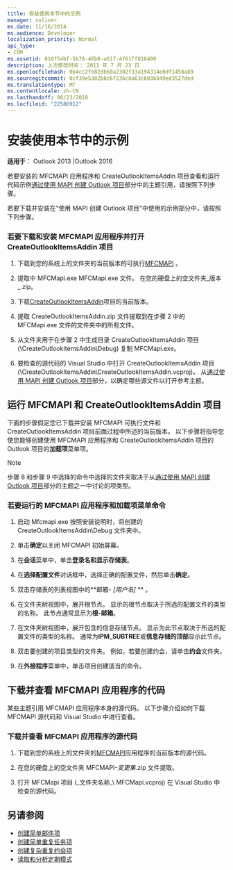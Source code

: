 ```yaml
---
title: 安装使用本节中的示例
manager: soliver
ms.date: 11/16/2014
ms.audience: Developer
localization_priority: Normal
api_type:
- COM
ms.assetid: 810f54bf-5b78-46b8-a617-4f61ff816400
description: 上次修改时间： 2011 年 7 月 23 日
ms.openlocfilehash: 0b4cc2fe82db60a2302f33a194314e0df1458a89
ms.sourcegitcommit: 0cf39e5382b8c6f236c8a63c6036849ed3527ded
ms.translationtype: MT
ms.contentlocale: zh-CN
ms.lasthandoff: 08/23/2018
ms.locfileid: "22586912"
---
```

# <a name="install-the-samples-used-in-this-section"></a>安装使用本节中的示例

**适用于**： Outlook 2013 |Outlook 2016 
  
若要安装的 MFCMAPI 应用程序和 CreateOutlookItemsAddin 项目查看和运行代码示例[通过使用 MAPI 创建 Outlook 项目](creating-outlook-items-by-using-mapi.md)部分中的主题引用，请按照下列步骤。 

若要下载并安装在"使用 MAPI 创建 Outlook 项目"中使用的示例部分中，请按照下列步骤。

### <a name="to-download-and-install-the-mfcmapi-application-and-open-createoutlookitemsaddin-project"></a>若要下载和安装 MFCMAPI 应用程序并打开 CreateOutlookItemsAddin 项目

1. 下载到您的系统上的文件夹的当前版本的可执行[MFCMAPI](http://go.microsoft.com/fwlink/?LinkID=124154) 。 
    
2. 提取中 MFCMapi.exe MFCMapi.exe 文件。 在您的硬盘上的空文件夹_版本_.zip。
    
3. 下载[CreateOutlookItemsAddin](http://go.microsoft.com/fwlink/?LinkID=127828)项目的当前版本。 
    
4. 提取 CreateOutlookItemsAddin.zip 文件提取到在步骤 2 中的 MFCMapi.exe 文件的文件夹中的所有文件。
    
5. 从文件夹用于在步骤 2 中生成目录 CreateOutlookItemsAddin 项目 (\CreateOutlookItemsAddin\Debug) 复制 MFCMapi.exe。
    
6. 要检查的源代码的 Visual Studio 中打开 CreateOutlookItemsAddin 项目 (\CreateOutlookItemsAddin\CreateOutlookItemsAddin.vcproj)。 从[通过使用 MAPI 创建 Outlook 项目](creating-outlook-items-by-using-mapi.md)部分，以确定哪些源文件以打开参考主题。 
    
## <a name="run-mfcmapi-and-the-createoutlookitemsaddin-project"></a>运行 MFCMAPI 和 CreateOutlookItemsAddin 项目

下面的步骤假定您已下载并安装 MFCMAPI 可执行文件和 CreateOutlookItemsAddin 项目前面过程中所述的当前版本。 以下步骤将指导您使您能够创建使用 MFCMAPI 应用程序和 CreateOutlookItemsAddin 项目的 Outlook 项目的**加载项**菜单项。 
  
> [!NOTE]
> 步骤 8 和步骤 9 中选择的命令中选择的文件夹取决于从[通过使用 MAPI 创建 Outlook 项目](creating-outlook-items-by-using-mapi.md)部分的主题之一中讨论的项类型。 

### <a name="to-run-the-mfcmapi-application-and-addins-menu-commands"></a>若要运行的 MFCMAPI 应用程序和加载项菜单命令

1. 启动 Mfcmapi.exe 按照安装说明时，将创建的 CreateOutlookItemsAddin\Debug 文件夹中。
    
2. 单击**确定**以关闭 MFCMAPI 初始屏幕。 
    
3. 在**会话**菜单中，单击**登录名和显示存储表**。
    
4. 在**选择配置文件**对话框中，选择正确的配置文件，然后单击**确定**。 
    
5. 双击存储表的列表视图中的**邮箱- _[用户名]_ ** 。 
    
6. 在文件夹树视图中，展开根节点。 显示的根节点取决于所选的配置文件的类型的名称。 此节点通常显示为**根-邮箱**。
    
7. 在文件夹树视图中，展开包含的信息存储节点。 显示为此节点取决于所选的配置文件的类型的名称。 通常为**IPM_SUBTREE**或**信息存储的顶部**显示此节点。
    
8. 双击要创建的项目类型的文件夹。 例如，若要创建约会，请单击**约会**文件夹。 
    
9. 在**外接程序**菜单中，单击项目创建适当的命令。 
    
## <a name="download-and-view-code-from-the-mfcmapi-application"></a>下载并查看 MFCMAPI 应用程序的代码

某些主题引用 MFCMAPI 应用程序本身的源代码。 以下步骤介绍如何下载 MFCMAPI 源代码和 Visual Studio 中进行查看。 

### <a name="to-download-and-view-the-mfcmapi-application-source-code"></a>下载并查看 MFCMAPI 应用程序的源代码

1. 下载到您的系统上的文件夹的[MFCMAPI](http://go.microsoft.com/fwlink/?LinkID=124154)应用程序的当前版本的源代码。 
    
2. 在您的硬盘上的空文件夹 MFCMAPI-_变更集_.zip 文件提取。
    
3. 打开 MFCMapi 项目 (\_文件夹名称_\ MFCMapi.vcproj) 在 Visual Studio 中检查的源代码。
    
## <a name="see-also"></a>另请参阅

- [创建简单邮件项](how-to-create-a-simple-mail-item.md)
- [创建简单重复任务项](how-to-create-a-simple-recurrent-task-item.md)
- [创建复杂重复约会项](how-to-create-a-complex-recurrent-appointment-item.md)
- [读取和分析定期模式](how-to-read-and-parse-a-recurrence-pattern.md)

